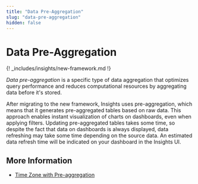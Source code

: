 ```yaml
---
title: "Data Pre-Aggregation"
slug: "data-pre-aggregation"
hidden: false
---
```


# Data Pre-Aggregation

{! _includes/insights/new-framework.md !}

_Data pre-aggregation_ is a specific type of data aggregation that optimizes query performance and reduces computational resources by aggregating data before it's stored.

After migrating to the new framework, Insights uses pre-aggregation,
which means that it generates pre-aggregated tables based on raw data.
This approach enables instant visualization of charts on dashboards, even when applying filters.
Updating pre-aggregated tables takes some time, so despite the fact that data on dashboards is always displayed,
data refreshing may take some time depending on the source data.
An estimated data refresh time will be indicated on your dashboard in the Insights UI.

## More Information

- [Time Zone with Pre-aggregation](time-zone-with-pre-aggregation.md)
